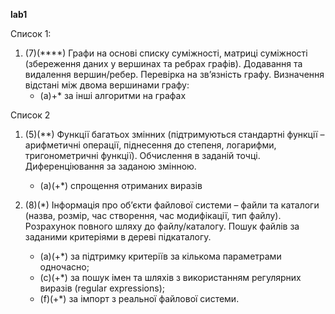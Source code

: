 **lab1**

Список 1:
1. (7)(****) Графи на основі списку суміжності, матриці суміжності
(збереження даних у вершинах та ребрах графів). Додавання та
видалення вершин/ребер. Перевірка на зв’язність графу. Визначення
відстані між двома вершинами графу:
    * (a)+* за інші алгоритми на графах
    
Список 2
1. (5)(**) Функції багатьох змінних (підтримуються стандартні функції –
арифметичні операції, піднесення до степеня, логарифми,
тригонометричні функції). Обчислення в заданій точці.
Диференціювання за заданою змінною.
    * (a)(+*) спрощення отриманих виразів

2. (8)(*) Інформація про об’єкти файлової системи – файли та каталоги
(назва, розмір, час створення, час модифікації, тип файлу). Розрахунок
повного шляху до файлу/каталогу. Пошук файлів за заданими
критеріями в дереві підкаталогу.
    * (a)(+*) за підтримку критеріїв за кількома параметрами одночасно;
    * (c)(+*) за пошук імен та шляхів з використанням регулярних виразів (regular expressions);
    * (f)(+*) за імпорт з реальної файлової системи.
